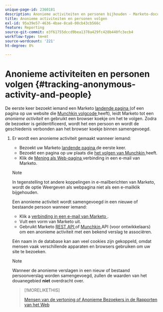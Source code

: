 ```yaml
---
unique-page-id: 2360181
description: Anonieme activiteiten en personen bijhouden - Marketo-documenten - Productdocumentatie
title: Anonieme activiteiten en personen volgen
exl-id: 95a39e57-4636-4bae-8ca8-00cb43cb566c
feature: Reporting
source-git-commit: e3f61755dccd9bea1378a429fc428b440fc3ecb4
workflow-type: tm+mt
source-wordcount: '221'
ht-degree: 0%

---
```


# Anonieme activiteiten en personen volgen {#tracking-anonymous-activity-and-people}

De eerste keer bezoekt iemand een Marketo [ landende pagina ](/help/marketo/product-docs/demand-generation/landing-pages/free-form-landing-pages/create-a-free-form-landing-page.md) (of een pagina op uw website die [ Munchkin volgcode ](/help/marketo/product-docs/administration/additional-integrations/add-munchkin-tracking-code-to-your-website.md) heeft), leidt Marketo tot een _anonieme activiteit_ en gebruikt een browser koekje om het te volgen. Zodra de bezoeker is geïdentificeerd, wordt het een persoon en wordt de geschiedenis verbonden aan het browser koekje binnen samengevoegd.

1. Er wordt een anonieme activiteit gemaakt wanneer iemand:

   * Bezoekt uw Marketo [ landende pagina ](/help/marketo/product-docs/demand-generation/landing-pages/free-form-landing-pages/create-a-free-form-landing-page.md) de eerste keer.
   * Bezoekt een pagina op uw plaats die [ het volgen van Munchkin ](/help/marketo/product-docs/administration/additional-integrations/add-munchkin-tracking-code-to-your-website.md) heeft.
   * Klik de [ Mening als Web-pagina ](/help/marketo/product-docs/email-marketing/general/functions-in-the-editor/add-a-view-as-web-page-link-to-an-email.md) verbinding in een e-mail van Marketo.

   >[!NOTE]
   >
   >In tegenstelling tot andere koppelingen in e-mailberichten van Marketo, wordt de optie Weergeven als webpagina niet als een e-mailklik bijgehouden.

   Een anonieme activiteit wordt samengevoegd in een nieuwe of bestaande persoon wanneer iemand:

   * Klik a [ verbinding in een e-mail van Marketo ](/help/marketo/product-docs/email-marketing/general/using-tokens/add-tokens-to-an-email-link.md).
   * Vult een vorm van Marketo [ ](/help/marketo/product-docs/demand-generation/forms/creating-a-form/create-a-form.md) uit.
   * Gebruikt Marketo [ REST API ](https://experienceleague.adobe.com/en/docs/marketo-developer/marketo/rest/lead-database/leads) of [ Munchkin ](https://experienceleague.adobe.com/en/docs/marketo-developer/marketo/javascriptapi/leadtracking/lead-tracking) API (voor ontwikkelaars) om een anonieme activiteit met een bekend verslag te associëren.

   Eén naam in de database kan aan veel cookies zijn gekoppeld, omdat mensen vaak verschillende apparaten en browsers gebruiken om uw site te bezoeken.

   >[!NOTE]
   >
   >Wanneer de anonieme verslagen in een nieuw of bestaand persoonverslag worden samengevoegd, zullen de waarden van het douanegebied **niet** overdracht over.

   >[!MORELIKETHIS]
   >
   >[ Mensen van de vertoning of Anonieme Bezoekers in de Rapporten van het Web ](/help/marketo/product-docs/reporting/basic-reporting/report-activity/display-people-or-anonymous-visitors-in-web-reports.md)
